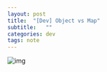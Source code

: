 ```yaml
---
layout: post
title:  "[Dev] Object vs Map"
subtitle:   ""
categories: dev
tags: note
--- 
```





![img](https://chung10kr.github.io/assets/img/2021-10-07-1.png)